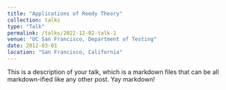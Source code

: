```yaml
---
title: "Applications of Reedy Theory"
collection: talks
type: "Talk"
permalink: /talks/2022-12-02-talk-1
venue: "UC San Francisco, Department of Testing"
date: 2012-03-01
location: "San Francisco, California"
---
```


This is a description of your talk, which is a markdown files that can be all markdown-ified like any other post. Yay markdown!
